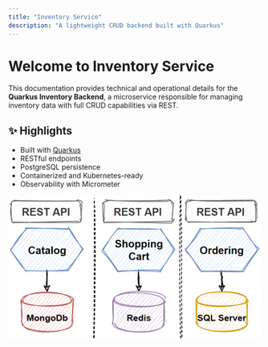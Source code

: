 ```yaml
---
title: "Inventory Service"
description: "A lightweight CRUD backend built with Quarkus"
---
```


# Welcome to Inventory Service

This documentation provides technical and operational details for the **Quarkus Inventory Backend**, a microservice responsible for managing inventory data with full CRUD capabilities via REST.

## ✨ Highlights

- Built with [Quarkus](https://quarkus.io/)
- RESTful endpoints
- PostgreSQL persistence
- Containerized and Kubernetes-ready
- Observability with Micrometer

![Architecture](assets/diagrams/architecture.png)

